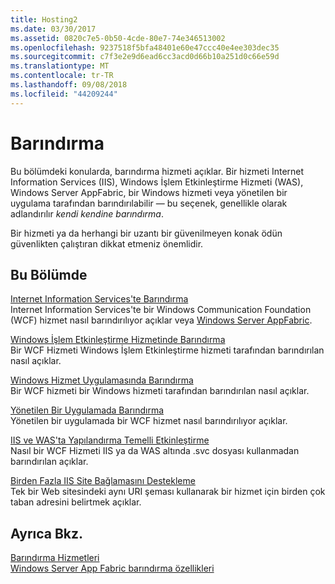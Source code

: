 ```yaml
---
title: Hosting2
ms.date: 03/30/2017
ms.assetid: 0820c7e5-0b50-4cde-80e7-74e346513002
ms.openlocfilehash: 9237518f5bfa48401e60e47ccc40e4ee303dec35
ms.sourcegitcommit: c7f3e2e9d6ead6cc3acd0d66b10a251d0c66e59d
ms.translationtype: MT
ms.contentlocale: tr-TR
ms.lasthandoff: 09/08/2018
ms.locfileid: "44209244"
---
```

# <a name="hosting"></a>Barındırma
Bu bölümdeki konularda, barındırma hizmeti açıklar. Bir hizmeti Internet Information Services (IIS), Windows İşlem Etkinleştirme Hizmeti (WAS), Windows Server AppFabric, bir Windows hizmeti veya yönetilen bir uygulama tarafından barındırılabilir — bu seçenek, genellikle olarak adlandırılır *kendi kendine barındırma*.  
  
 Bir hizmeti ya da herhangi bir uzantı bir güvenilmeyen konak ödün güvenlikten çalıştıran dikkat etmeniz önemlidir.  
  
## <a name="in-this-section"></a>Bu Bölümde  
 [Internet Information Services'te Barındırma](../../../../docs/framework/wcf/feature-details/hosting-in-internet-information-services.md)  
 Internet Information Services'te bir Windows Communication Foundation (WCF) hizmet nasıl barındırılıyor açıklar veya [Windows Server AppFabric](https://go.microsoft.com/fwlink/?LinkId=196496).  
  
 [Windows İşlem Etkinleştirme Hizmetinde Barındırma](../../../../docs/framework/wcf/feature-details/hosting-in-windows-process-activation-service.md)  
 Bir WCF Hizmeti Windows İşlem Etkinleştirme hizmeti tarafından barındırılan nasıl açıklar.  
  
 [Windows Hizmet Uygulamasında Barındırma](../../../../docs/framework/wcf/feature-details/hosting-in-a-windows-service-application.md)  
 Bir WCF hizmeti bir Windows hizmeti tarafından barındırılan nasıl açıklar.  
  
 [Yönetilen Bir Uygulamada Barındırma](../../../../docs/framework/wcf/feature-details/hosting-in-a-managed-application.md)  
 Yönetilen bir uygulamada bir WCF hizmet nasıl barındırılıyor açıklar.  
  
 [IIS ve WAS'ta Yapılandırma Temelli Etkinleştirme](../../../../docs/framework/wcf/feature-details/configuration-based-activation-in-iis-and-was.md)  
 Nasıl bir WCF Hizmeti IIS ya da WAS altında .svc dosyası kullanmadan barındırılan açıklar.  
  
 [Birden Fazla IIS Site Bağlamasını Destekleme](../../../../docs/framework/wcf/feature-details/supporting-multiple-iis-site-bindings.md)  
 Tek bir Web sitesindeki aynı URI şeması kullanarak bir hizmet için birden çok taban adresini belirtmek açıklar.  
  
## <a name="see-also"></a>Ayrıca Bkz.  
 [Barındırma Hizmetleri](../../../../docs/framework/wcf/hosting-services.md)  
 [Windows Server App Fabric barındırma özellikleri](https://go.microsoft.com/fwlink/?LinkId=201276)
